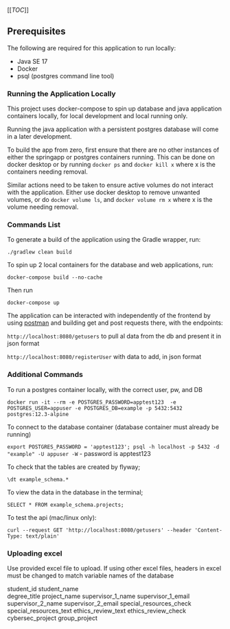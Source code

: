 [[_TOC_]]

## Prerequisites

The following are required for this application to run locally:
 - Java SE 17
 - Docker
 - psql (postgres command line tool)

### Running the Application Locally

This project uses docker-compose to spin up database and java application containers
locally, for local development and local running only. 

Running the java application with a persistent postgres database will come in a later development.

To build the app from zero, first ensure that there are no other instances of either the springapp or postgres containers running. This can be done on docker desktop or by running `docker ps` and `docker kill x` where x is the containers needing removal.

Similar actions need to be taken to ensure active volumes do not interact with the application. Either use docker desktop to remove unwanted volumes, or do `docker volume ls`, and `docker volume rm x` where x is the volume needing removal.
### Commands List

To generate a build of the application using the Gradle wrapper, run:

`./gradlew clean build`

To spin up 2 local containers for the database and web applications, run: 

`docker-compose build --no-cache` 

Then run

`docker-compose up`

The application can be interacted with independently of the frontend by using [postman](https://www.postman.com/downloads/) and building get and post requests there, with the endpoints:

`http://localhost:8080/getusers` to pull al data from the db and present it in json format

`http://localhost:8080/registerUser` with data to add, in json format






### Additional Commands

To run a postgres container locally, with the correct user, pw, and DB

`docker run -it --rm -e POSTGRES_PASSWORD=apptest123  -e POSTGRES_USER=appuser -e POSTGRES_DB=example -p 5432:5432 postgres:12.3-alpine `

To connect to the database container (database container must already be running)

`export POSTGRES_PASSWORD = 'apptest123'; psql -h localhost -p 5432 -d "example" -U appuser -W` - password is apptest123

To check that the tables are created by flyway; 

`\dt example_schema.*`

To view the data in the database in the terminal;

`SELECT * FROM example_schema.projects;`

To test the api (mac/linux only):

`curl --request GET 'http://localhost:8080/getusers' --header 'Content-Type: text/plain'`


### Uploading excel
Use provided excel file to upload.
If using other excel files, headers in excel must be changed to match variable names of the database

student_id
student_name   
degree_title
project_name
supervisor_1_name
supervisor_1_email
supervisor_2_name
supervisor_2_email
special_resources_check
special_resources_text
ethics_review_text
ethics_review_check
cybersec_project
group_project
